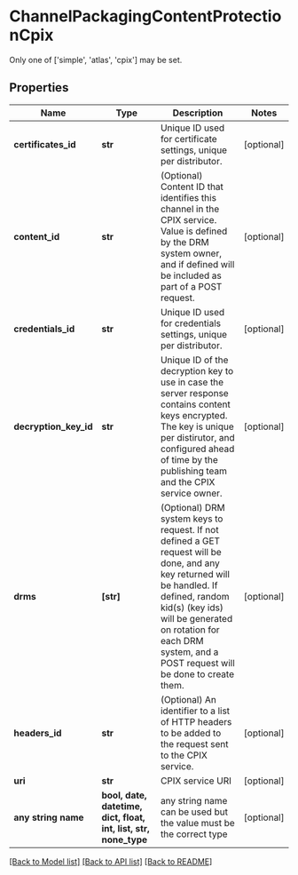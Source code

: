 # ChannelPackagingContentProtectionCpix

Only one of ['simple', 'atlas', 'cpix'] may be set.

## Properties
Name | Type | Description | Notes
------------ | ------------- | ------------- | -------------
**certificates_id** | **str** | Unique ID used for certificate settings, unique per distributor. | [optional] 
**content_id** | **str** | (Optional) Content ID that identifies this channel in the CPIX service. Value is defined by the DRM system owner, and if defined will be included as part of a POST request. | [optional] 
**credentials_id** | **str** | Unique ID used for credentials settings, unique per distributor. | [optional] 
**decryption_key_id** | **str** | Unique ID of the decryption key to use in case the server response contains content keys encrypted. The key is unique per distirutor, and configured ahead of time by the publishing team and the CPIX service owner. | [optional] 
**drms** | **[str]** | (Optional) DRM system keys to request. If not defined a GET request will be done, and any key returned will be handled. If defined, random kid(s) (key ids) will be generated on rotation for each DRM system, and a POST request will be done to create them. | [optional] 
**headers_id** | **str** | (Optional) An identifier to a list of HTTP headers to be added to the request sent to the CPIX service. | [optional] 
**uri** | **str** | CPIX service URI | [optional] 
**any string name** | **bool, date, datetime, dict, float, int, list, str, none_type** | any string name can be used but the value must be the correct type | [optional]

[[Back to Model list]](../README.md#documentation-for-models) [[Back to API list]](../README.md#documentation-for-api-endpoints) [[Back to README]](../README.md)


